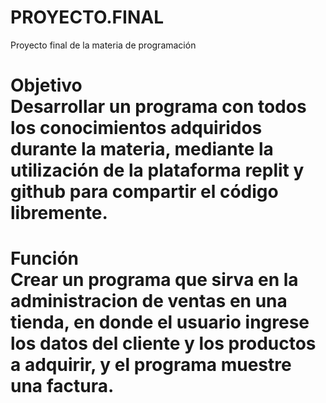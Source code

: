 # PROYECTO.FINAL
Proyecto final de la materia de programación<br>
<h1>Objetivo<br>
Desarrollar un programa con todos los conocimientos adquiridos durante la materia, mediante la utilización de la plataforma replit y github para compartir el código libremente.<br>
<h1>Función<br>
Crear un programa que sirva en la administracion de ventas en una tienda, en donde el usuario ingrese los datos del cliente y los productos a adquirir, y el programa muestre una factura.<br>
